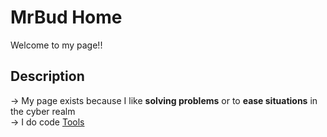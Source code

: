 # MrBud Home
Welcome to my page!!

## Description
-> My page exists because I like **solving problems** or to **ease situations** in the cyber realm<br/>
-> I do code [ Tools ]()<br/>
